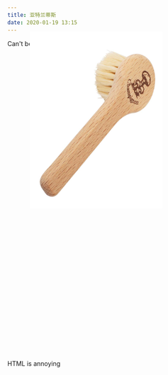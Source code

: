 ```yaml
---
title: 亚特兰蒂斯
date: 2020-01-19 13:15
---
```


Can't believe I hafta do this..

<img style="width:400px;height:300px;transform:rotate(90deg);" src="/assets/static/mushroom_brush.png">

<br>
<br>
<br>
<br>
<br>
<br>
<br>
<br>
<br>
<br>
<br>
<br>
<br>
<br>
<br>
<br>
<br>
<br>
<br>
<br>
<br>
<br>
<br>

HTML is annoying



